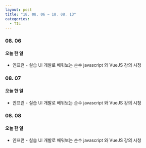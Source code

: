 ```yaml
---
layout: post
title: "18. 08. 06 ~ 18. 08. 13"
categories:
  - TIL
---
```


### 08. 06
#### 오늘 한 일
- 인프런 - 실습 UI 개발로 배워보는 순수 javascript 와 VueJS 강의 시청

### 08. 07
#### 오늘 한 일
- 인프런 - 실습 UI 개발로 배워보는 순수 javascript 와 VueJS 강의 시청

### 08. 08
#### 오늘 한 일
- 인프런 - 실습 UI 개발로 배워보는 순수 javascript 와 VueJS 강의 시청
